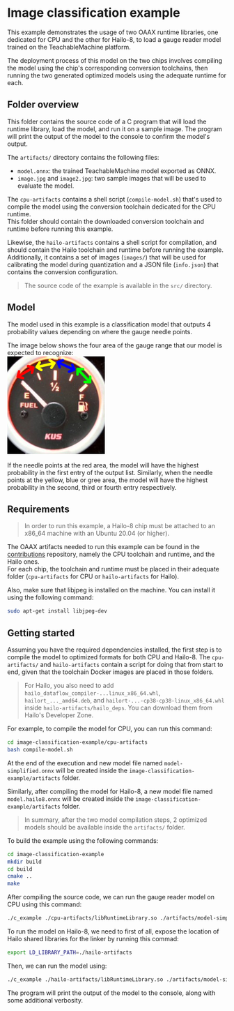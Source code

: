# Image classification example

This example demonstrates the usage of two OAAX runtime libraries, one dedicated for CPU and the other for Hailo-8, to load a gauge reader model trained on the TeachableMachine platform.

The deployment process of this model on the two chips involves compiling the model using the chip's corresponding conversion toolchains, then running the two generated optimized models using the adequate runtime for each.

## Folder overview

This folder contains the source code of a C program that will load the runtime library, load the model, and run it on a
sample image.
The program will print the output of the model to the console to confirm the model's output.

The `artifacts/` directory contains the following files:

- `model.onnx`: the trained TeachableMachine model exported as ONNX.
- `image.jpg` and `image2.jpg`: two sample images that will be used to evaluate the model.

The `cpu-artifacts` contains a shell script (`compile-model.sh`) that's used to compile the model using the conversion toolchain dedicated for the CPU runtime.   
This folder should contain the downloaded conversion toolchain and runtime before running this example.

Likewise, the `hailo-artifacts` contains a shell script for compilation, and should contain the Hailo toolchain and runtime before running the example.
Additionally, it contains a set of images (`images/`) that will be used for calibrating the model during quantization and a JSON file (`info.json`) that contains the conversion configuration.

> The source code of the example is available in the `src/` directory.

## Model
The model used in this example is a classification model that outputs 4 probability values depending on where the gauge needle points.

The image below shows the four area of the gauge range that our model is expected to recognize:   
![](artifacts/gauge.png)

If the needle points at the red area, the model will have the highest probability in the first entry of the output list. Similarly, when the needle points at the yellow, blue or gree area, the model will have the highest  probability in the second, third or fourth entry respectively.

## Requirements

> In order to run this example, a Hailo-8 chip must be attached to an x86_64 machine with an Ubuntu 20.04 (or higher).

The OAAX artifacts needed to run this example can be found in the [contributions](https://github.com/OAAX-standard/contributions) repository, namely the CPU toolchain and runtime, and the Hailo ones.   
For each chip, the toolchain and runtime must be placed in their adequate folder (`cpu-artifacts` for CPU or `hailo-artifacts` for Hailo).

Also, make sure that libjpeg is installed on the machine. You can install it using the following command:

```bash
sudo apt-get install libjpeg-dev
```

## Getting started

Assuming you have the required dependencies installed, the first step is to compile the model to optimized formats for both CPU and Hailo-8.
The `cpu-artifacts/` and `hailo-artifacts` contain a script for doing that from start to end, given that the toolchain Docker images are placed in those folders.
> For Hailo, you also need to add `hailo_dataflow_compiler-...linux_x86_64.whl`, `hailort_..._amd64.deb`, and `hailort-...-cp38-cp38-linux_x86_64.whl` inside `hailo-artifacts/hailo_deps`. You can download them from Hailo's Developer Zone.

For example, to compile the model for CPU, you can run this command:
```bash
cd image-classification-example/cpu-artifacts
bash compile-model.sh
```
At the end of the execution and new model file named `model-simplified.onnx` will be created inside the `image-classification-example/artifacts` folder.

Similarly, after compiling the model for Hailo-8, a new model file named `model.hailo8.onnx` will be created inside the `image-classification-example/artifacts` folder.

> In summary, after the two model compilation steps, 2 optimized models should be available inside the `artifacts/` folder.

To build the example using the following commands:

```bash
cd image-classification-example
mkdir build
cd build
cmake ..
make
```

After compiling the source code, we can run the gauge reader model on CPU using this command:

```bash
./c_example ./cpu-artifacts/libRuntimeLibrary.so ./artifacts/model-simplified.onnx  ./artifacts/image.jpg # or image2.jpg
```

To run the model on Hailo-8, we need to first of all, expose the location of Hailo shared libraries for the linker by running this commad:
```bash
export LD_LIBRARY_PATH=./hailo-artifacts
```
Then, we can run the model using:
```bash
./c_example ./hailo-artifacts/libRuntimeLibrary.so ./artifacts/model-simplified.onnx  ./artifacts/image.jpg # or image2.jpg
```

The program will print the output of the model to the console, along with some additional verbosity.